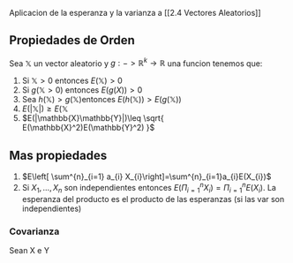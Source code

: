 Aplicacion de la esperanza y la varianza a [[2.4 Vectores Aleatorios]]
## Propiedades de Orden
Sea $\mathbb{X}$ un vector aleatorio y $g: -> \mathbb{R}^k\to \mathbb{R}$ una funcion tenemos que: 
1. Si $\mathbb{X}>0$ entonces $E(\mathbb{X})>0$
2. Si $g(\mathbb{X}>0)$ entonces $E(g(X))>0$
3. Sea $h(\mathbb{X})>g(\mathbb{X})$entonces $E(h(\mathbb{X}))>E(g(\mathbb{X}))$
4. $E(|\mathbb{X}|)\geq E(\mathbb{X}$
5. $E(|\mathbb{X}\mathbb{Y}|)\leq \sqrt{ E(\mathbb{X}^2)E(\mathbb{Y}^2) }$ 

## Mas propiedades
1. $E\left[ \sum^{n}_{i=1} a_{i} X_{i}\right]=\sum^{n}_{i=1}a_{i}E(X_{i})$
2. Si $X_1,\dots,X_{n}$ son independientes entonces $E(\Pi^n_{i=1}X_{i})=\Pi^n_{i=1}E(X_{i})$. La esperanza del producto es el producto de las esperanzas (si las var son independientes)
### Covarianza
Sean X e Y 
